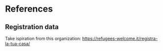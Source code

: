 # References
## Registration data
Take ispiration from this organization: https://refugees-welcome.it/registra-la-tua-casa/
